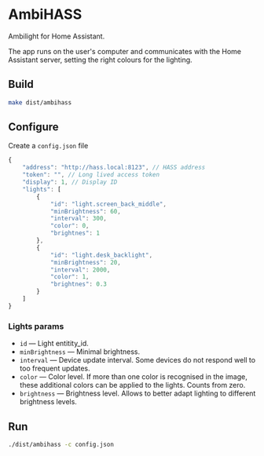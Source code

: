# AmbiHASS

Ambilight for Home Assistant.

The app runs on the user's computer and communicates with the Home Assistant server, setting the right colours for the lighting.

## Build

```sh
make dist/ambihass
```

## Configure

Create a `config.json` file

```js
{
    "address": "http://hass.local:8123", // HASS address
    "token": "", // Long lived access token
    "display": 1, // Display ID
    "lights": [
        {
            "id": "light.screen_back_middle",
            "minBrightness": 60,
            "interval": 300,
            "color": 0,
            "brightnes": 1
        },
        {
            "id": "light.desk_backlight",
            "minBrightness": 20,
            "interval": 2000,
            "color": 1,
            "brightnes": 0.3
        }
    ]
}
```

### Lights params

* `id` — Light entitity_id.
* `minBrightness` — Minimal brightness.
* `interval` — Device update interval. Some devices do not respond well to too frequent updates.
* `color` — Color level. If more than one color is recognised in the image, these additional colors can be applied to the lights. Counts from zero.
* `brightness` — Brightness level. Allows to better adapt lighting to different brightness levels.

## Run

```sh
./dist/ambihass -c config.json
```